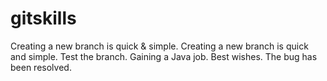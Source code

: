# gitskills
Creating a new branch is quick & simple.
Creating a new branch is quick and simple.
Test the branch.
Gaining a Java job.
Best wishes.
The bug has been resolved.
